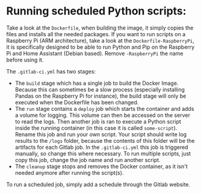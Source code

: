 # Running scheduled Python scripts:
Take a look at the `Dockerfile`, when building the image, it simply copies the files and installs all the needed packages. If you want to run scripts on a Raspberry Pi (ARM architecture), take a look at the `Dockerfile-RaspberryPi`, it is specifically designed to be able to run Python and Pip on the Raspberry Pi and Home Assistant (Debian based). Remove `-RaspberryPi` the name before using it.

The `.gitlab-ci.yml` has two stages:
- The `build` stage which has a single job to build the Docker Image. Because this can sometimes be a slow process (especially installing Pandas on the Raspberry Pi for instance), the build stage will only be executed when the Dockerfile has been changed.
- The `run` stage contains a `deploy` job which starts the container and adds a volume for logging. This volume can then be accessed on the server to read the logs. Then another job is ran to execute a Python script inside the running container (in this case it is called `some-script`). Rename this job and run your own script. Your script should write log results to the `/logs` folder, because the contents of this folder will be the artifacts for each Gitlab job. In the `.gitlab-ci.yml` this job is triggered manually, so change this where necessary. To run multiple scripts, just copy this job, change the job name and run another script.
- The `cleanup` stage stops and removes the Docker container, as it isn't needed anymore after running the script(s).

To run a scheduled job, simply add a schedule through the Gitlab website.
